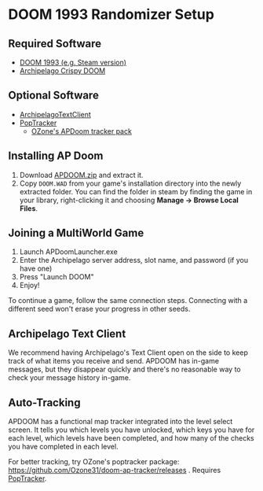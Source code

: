 # DOOM 1993 Randomizer Setup

## Required Software

- [DOOM 1993 (e.g. Steam version)](https://store.steampowered.com/app/2280/DOOM_1993/)
- [Archipelago Crispy DOOM](https://github.com/Daivuk/apdoom/releases)

## Optional Software

- [ArchipelagoTextClient](https://github.com/ArchipelagoMW/Archipelago/releases)
- [PopTracker](https://github.com/black-sliver/PopTracker/)
  - [OZone's APDoom tracker pack](https://github.com/Ozone31/doom-ap-tracker/releases)

## Installing AP Doom
1. Download [APDOOM.zip](https://github.com/Daivuk/apdoom/releases) and extract it.
2. Copy `DOOM.WAD` from your game's installation directory into the newly extracted folder.
   You can find the folder in steam by finding the game in your library,
   right-clicking it and choosing **Manage -> Browse Local Files**.

## Joining a MultiWorld Game

1. Launch APDoomLauncher.exe
2. Enter the Archipelago server address, slot name, and password (if you have one)
3. Press "Launch DOOM"
4. Enjoy!

To continue a game, follow the same connection steps.
Connecting with a different seed won't erase your progress in other seeds.

## Archipelago Text Client

We recommend having Archipelago's Text Client open on the side to keep track of what items you receive and send.
APDOOM has in-game messages,
but they disappear quickly and there's no reasonable way to check your message history in-game.

## Auto-Tracking

APDOOM has a functional map tracker integrated into the level select screen.
It tells you which levels you have unlocked, which keys you have for each level, which levels have been completed,
and how many of the checks you have completed in each level.

For better tracking, try OZone's poptracker package: https://github.com/Ozone31/doom-ap-tracker/releases .
Requires [PopTracker](https://github.com/black-sliver/PopTracker/).
